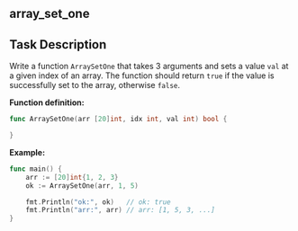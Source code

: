 ## array_set_one

## Task Description

Write a function `ArraySetOne` that takes 3 arguments and sets a value `val` at a given index of an array. The function should return `true` if the value is successfully set to the array, otherwise `false`.

**Function definition:**

```go
func ArraySetOne(arr [20]int, idx int, val int) bool {

}
```

**Example:**

```go
func main() {
    arr := [20]int{1, 2, 3}
    ok := ArraySetOne(arr, 1, 5)

    fmt.Println("ok:", ok)   // ok: true
    fmt.Println("arr:", arr) // arr: [1, 5, 3, ...]
}
```
